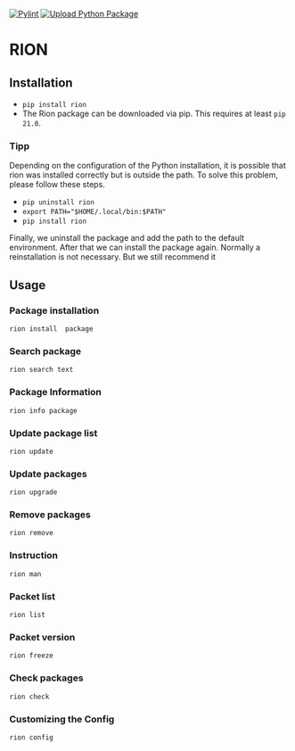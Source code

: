 [![Pylint](https://github.com/Riffecs/rion/actions/workflows/pylint.yml/badge.svg)](https://github.com/Riffecs/rion/actions/workflows/pylint.yml)
[![Upload Python Package](https://github.com/Riffecs/rion/actions/workflows/pypi.yml/badge.svg)](https://github.com/Riffecs/rion/actions/workflows/pypi.yml)

# RION

## Installation
- ```pip install rion```
- The Rion package can be downloaded via pip. This requires at least ``pip 21.0``.
### Tipp
Depending on the configuration of the Python installation, it is possible that rion was installed correctly but is outside the path. To solve this problem, please follow these steps.

- ```pip uninstall rion```
- ```export PATH="$HOME/.local/bin:$PATH"```
- ```pip install rion```

Finally, we uninstall the package and add the path to the default environment. After that we can install the package again. Normally a reinstallation is not necessary. But we still recommend it

## Usage

### Package installation
``rion install  package``

### Search package
``rion search text``

### Package Information

```rion info package``` 

### Update package list
```rion update ```

### Update packages
```rion upgrade ```

### Remove packages
```rion remove ```

### Instruction
``rion man``

### Packet list
```rion list ```

### Packet version
```rion freeze ```


### Check packages
``rion check``


### Customizing the Config 
``rion config``

